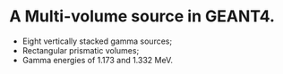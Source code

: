 # A Multi-volume source in GEANT4.
- Eight vertically stacked gamma sources;
- Rectangular prismatic volumes;
- Gamma energies of 1.173 and 1.332 MeV.
